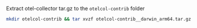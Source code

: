Extract otel-collector tar.gz to the `otelcol-contrib` folder

```bash
mkdir otelcol-contrib && tar xvzf otelcol-contrib__darwin_arm64.tar.gz -C otelcol-contrib
```